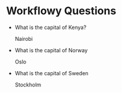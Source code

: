 # Workflowy Questions

- What is the capital of Kenya?

    Nairobi

- What is the capital of Norway

    Oslo

- What is the capital of Sweden

    Stockholm